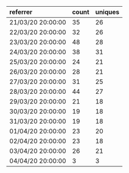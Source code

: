 | referrer          | count | uniques |
| :---------------- | :---- | :------ |
| 21/03/20 20:00:00 | 35    | 26      |
| 22/03/20 20:00:00 | 32    | 26      |
| 23/03/20 20:00:00 | 48    | 28      |
| 24/03/20 20:00:00 | 38    | 31      |
| 25/03/20 20:00:00 | 24    | 21      |
| 26/03/20 20:00:00 | 28    | 21      |
| 27/03/20 20:00:00 | 31    | 25      |
| 28/03/20 20:00:00 | 44    | 27      |
| 29/03/20 20:00:00 | 21    | 18      |
| 30/03/20 20:00:00 | 19    | 18      |
| 31/03/20 20:00:00 | 19    | 18      |
| 01/04/20 20:00:00 | 23    | 20      |
| 02/04/20 20:00:00 | 23    | 18      |
| 03/04/20 20:00:00 | 26    | 21      |
| 04/04/20 20:00:00 | 3     | 3       |